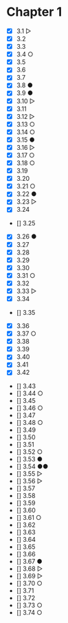 # Chapter 1

- [x] 3.1 ▷
- [x] 3.2
- [x] 3.3
- [x] 3.4 ○
- [x] 3.5
- [x] 3.6
- [x] 3.7
- [x] 3.8 ●
- [x] 3.9 ●
- [x] 3.10 ▷
- [x] 3.11
- [x] 3.12 ▷
- [x] 3.13 ○
- [x] 3.14 ○
- [x] 3.15 ●
- [x] 3.16 ▷
- [x] 3.17 ○
- [x] 3.18 ○
- [x] 3.19
- [x] 3.20
- [x] 3.21 ○
- [x] 3.22 ●
- [x] 3.23 ▷
- [x] 3.24
- [] 3.25
- [x] 3.26 ●
- [x] 3.27
- [x] 3.28
- [x] 3.29
- [x] 3.30
- [x] 3.31 ○
- [x] 3.32
- [x] 3.33 ▷
- [x] 3.34
- [] 3.35
- [x] 3.36
- [x] 3.37 ○
- [x] 3.38
- [x] 3.39
- [x] 3.40
- [x] 3.41
- [x] 3.42
- [] 3.43
- [] 3.44 ○
- [] 3.45
- [] 3.46 ○
- [] 3.47
- [] 3.48 ○
- [] 3.49
- [] 3.50
- [] 3.51
- [] 3.52 ○
- [] 3.53 ●
- [] 3.54 ●●
- [] 3.55 ▷
- [] 3.56 ▷
- [] 3.57
- [] 3.58
- [] 3.59
- [] 3.60
- [] 3.61 ○
- [] 3.62
- [] 3.63
- [] 3.64
- [] 3.65
- [] 3.66
- [] 3.67 ●
- [] 3.68 ▷
- [] 3.69 ▷
- [] 3.70 ○
- [] 3.71
- [] 3.72
- [] 3.73 ○
- [] 3.74 ○
